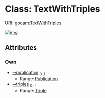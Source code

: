 
# Class: TextWithTriples




URI: [gocam:TextWithTriples](http://w3id.org/ontogpt/gocam/TextWithTriples)


[![img](https://yuml.me/diagram/nofunky;dir:TB/class/[Triple],[Triple]<triples%200..*-++[TextWithTriples],[Publication]<publication%200..1-++[TextWithTriples],[Publication])](https://yuml.me/diagram/nofunky;dir:TB/class/[Triple],[Triple]<triples%200..*-++[TextWithTriples],[Publication]<publication%200..1-++[TextWithTriples],[Publication])

## Attributes


### Own

 * [➞publication](textWithTriples__publication.md)  <sub>0..1</sub>
     * Range: [Publication](Publication.md)
 * [➞triples](textWithTriples__triples.md)  <sub>0..\*</sub>
     * Range: [Triple](Triple.md)
